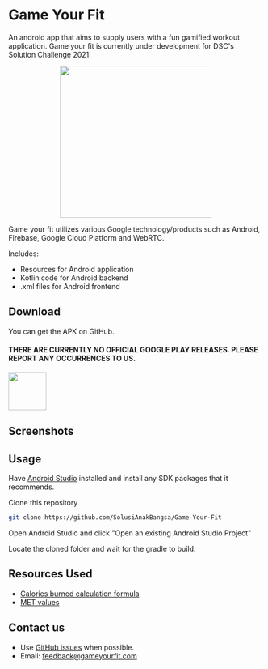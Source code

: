 # Game Your Fit

An android app that aims to supply users with a fun gamified workout application. Game your fit is currently under development for DSC's Solution Challenge 2021!

<p align="center">
  <img width="300" height="300" src="https://github.com/SolusiAnakBangsa/Web-Stack/blob/main/public/logo.png">
</p>

Game your fit utilizes various Google technology/products such as Android, Firebase, Google Cloud Platform and WebRTC.

Includes:
- Resources for Android application
- Kotlin code for Android backend
- .xml files for Android frontend


## Download
You can get the APK on GitHub.
#### THERE ARE CURRENTLY NO OFFICIAL GOOGLE PLAY RELEASES. PLEASE REPORT ANY OCCURRENCES TO US.
<a href="https://github.com/SolusiAnakBangsa/Game-Your-Fit/releases/tag/v0.2-alpha"><img src="https://raw.githubusercontent.com/andOTP/andOTP/master/assets/badges/get-it-on-github.png" height="75"></a>

## Screenshots

## Usage
Have <a href="https://developer.android.com/studio?gclid=Cj0KCQjw0oCDBhCPARIsAII3C_HdgRapXULVbpa1IgTA30wwckWqGtqiAglW4MGQveWjlvM8oMUz3SUaAtbAEALw_wcB&gclsrc=aw.ds">Android Studio</a> installed and install any SDK packages that it recommends.

Clone this repository
```bash
git clone https://github.com/SolusiAnakBangsa/Game-Your-Fit
```

Open Android Studio and click "Open an existing Android Studio Project"

Locate the cloned folder and wait for the gradle to build.

## Resources Used
- <a href="https://www.healthline.com/health/what-are-mets#calorie-connection">Calories burned calculation formula</a>
- <a href="https://sites.google.com/site/compendiumofphysicalactivities/">MET values</a>


## Contact us

* Use [GitHub issues](https://github.com/SolusiAnakBangsa/Game-Your-Fit/issues) when possible.
* Email: [feedback@gameyourfit.com](mailto:feedback@gameyourfit.com)

